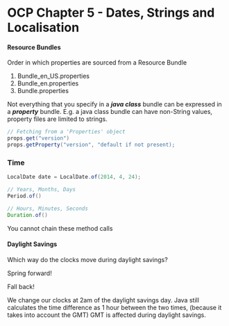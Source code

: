 # OCP Chapter 5 - Dates, Strings and Localisation

#### Resource Bundles

Order in which properties are sourced from a Resource Bundle
1. Bundle_en_US.properties
2. Bundle_en.properties
3. Bundle.properties

Not everything that you specify in a ***java class*** bundle can be expressed in a ***property*** bundle. E.g. a java class bundle can have non-String values, property files are limited to strings.

```java
// Fetching from a 'Properties' object
props.get("version")
props.getProperty("version", "default if not present);
```

### Time

```java
LocalDate date = LocalDate.of(2014, 4, 24);

// Years, Months, Days
Period.of()

// Hours, Minutes, Seconds
Duration.of()

```

You cannot chain these method calls

#### Daylight Savings

Which way do the clocks move during daylight savings?

Spring forward!

Fall back!

We change our clocks at 2am of the daylight savings day.
Java still calculates the time difference as 1 hour between the two times, (because it takes into account the GMT) GMT is affected during daylight savings.
